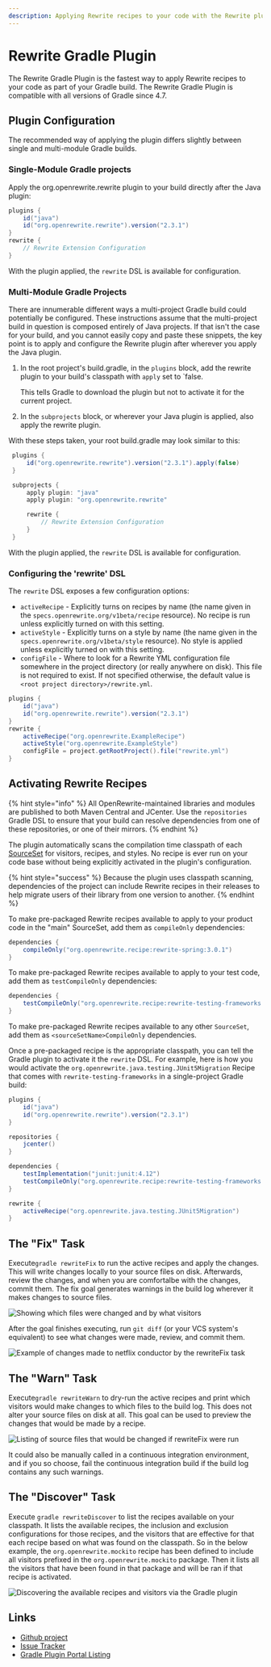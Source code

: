 ```yaml
---
description: Applying Rewrite recipes to your code with the Rewrite plugin for Gradle
---
```


# Rewrite Gradle Plugin

The Rewrite Gradle Plugin is the fastest way to apply Rewrite recipes to your code as part of your Gradle build. The Rewrite Gradle Plugin is compatible with all versions of Gradle since 4.7.

## Plugin Configuration

The recommended way of applying the plugin differs slightly between single and multi-module Gradle builds.

### Single-Module Gradle projects

Apply the org.openrewrite.rewrite plugin to your build directly after the Java plugin:

```groovy
plugins {
    id("java")
    id("org.openrewrite.rewrite").version("2.3.1")
}
rewrite {
    // Rewrite Extension Configuration
}
```

With the plugin applied, the `rewrite` DSL is available for configuration.

### Multi-Module Gradle Projects

There are innumerable different ways a multi-project Gradle build could potentially be configured. These instructions assume that the multi-project build in question is composed entirely of Java projects. If that isn't the case for your build, and you cannot easily copy and paste these snippets, the key point is to apply and configure the Rewrite plugin after wherever you apply the Java plugin.

1. In the root project's build.gradle, in the `plugins` block, add the rewrite plugin to your build's classpath with `apply` set to \`false.

   This tells Gradle to download the plugin but not to activate it for the current project.

2. In the `subprojects` block, or wherever your Java plugin is applied, also apply the rewrite plugin.

With these steps taken, your root build.gradle may look similar to this:

```groovy
 plugins {
     id("org.openrewrite.rewrite").version("2.3.1").apply(false)
 }

 subprojects {
     apply plugin: "java"
     apply plugin: "org.openrewrite.rewrite"

     rewrite {
         // Rewrite Extension Configuration
     }
 }
```

With the plugin applied, the `rewrite` DSL is available for configuration.

### Configuring the 'rewrite' DSL

The `rewrite` DSL exposes a few configuration options:

* `activeRecipe` - Explicitly turns on recipes by name \(the name given in the `specs.openrewrite.org/v1beta/recipe` resource\). No recipe is run unless explicitly turned on with this setting.
* `activeStyle` - Explicitly turns on a style by name \(the name given in the `specs.openrewrite.org/v1beta/style` resource\). No style is applied unless explicitly turned on with this setting.
* `configFile` - Where to look for a Rewrite YML configuration file somewhere in the project directory \(or really anywhere on disk\). This file is not required to exist. If not specified otherwise, the default value is `<root project directory>/rewrite.yml`.

```groovy
plugins {
    id("java")
    id("org.openrewrite.rewrite").version("2.3.1")
}
rewrite {
    activeRecipe("org.openrewrite.ExampleRecipe")
    activeStyle("org.openrewrite.ExampleStyle")
    configFile = project.getRootProject().file("rewrite.yml")
}
```

## Activating Rewrite Recipes

{% hint style="info" %}
All OpenRewrite-maintained libraries and modules are published to both Maven Central and JCenter. Use the `repositories` Gradle DSL to ensure that your build can resolve dependencies from one of these repositories, or one of their mirrors.
{% endhint %}

The plugin automatically scans the compilation time classpath of each [SourceSet](https://docs.gradle.org/current/dsl/org.gradle.api.tasks.SourceSet.html) for visitors, recipes, and styles. No recipe is ever run on your code base without being explicitly activated in the plugin's configuration.

{% hint style="success" %}
Because the plugin uses classpath scanning, dependencies of the project can include Rewrite recipes in their releases to help migrate users of their library from one version to another.
{% endhint %}

To make pre-packaged Rewrite recipes available to apply to your product code in the "main" SourceSet, add them as `compileOnly` dependencies:

```groovy
dependencies {
    compileOnly("org.openrewrite.recipe:rewrite-spring:3.0.1")
}
```

To make pre-packaged Rewrite recipes available to apply to your test code, add them as `testCompileOnly` dependencies:

```groovy
dependencies {
    testCompileOnly("org.openrewrite.recipe:rewrite-testing-frameworks:0.8.1")
}
```

To make pre-packaged Rewrite recipes available to any other `SourceSet`, add them as `<sourceSetName>CompileOnly` dependencies.

Once a pre-packaged recipe is the appropriate classpath, you can tell the Gradle plugin to activate it the `rewrite` DSL. For example, here is how you would activate the `org.openrewrite.java.testing.JUnit5Migration` Recipe that comes with `rewrite-testing-frameworks` in a single-project Gradle build:

```groovy
plugins {
    id("java")
    id("org.openrewrite.rewrite").version("2.3.1")
}

repositories {
    jcenter()
}

dependencies {
    testImplementation("junit:junit:4.12")
    testCompileOnly("org.openrewrite.recipe:rewrite-testing-frameworks:3.0.1")
}

rewrite {
    activeRecipe("org.openrewrite.java.testing.JUnit5Migration")
}
```

## The "Fix" Task

Execute`gradle rewriteFix` to run the active recipes and apply the changes. This will write changes locally to your source files on disk. Afterwards, review the changes, and when you are comfortalbe with the changes, commit them. The fix goal generates warnings in the build log wherever it makes changes to source files.

![Showing which files were changed and by what visitors](../.gitbook/assets/rewrite-fix-gradle-output.png)

After the goal finishes executing, run `git diff` \(or your VCS system's equivalent\) to see what changes were made, review, and commit them.

![Example of changes made to netflix conductor by the rewriteFix task](../.gitbook/assets/rewrite-fix-git-diff-output.png)

## The "Warn" Task

Execute`gradle rewriteWarn` to dry-run the active recipes and print which visitors would make changes to which files to the build log. This does not alter your source files on disk at all. This goal can be used to preview the changes that would be made by a recipe.

![Listing of source files that would be changed if rewriteFix were run](../.gitbook/assets/rewrite-warn-gradle-output.png)

It could also be manually called in a continuous integration environment, and if you so choose, fail the continuous integration build if the build log contains any such warnings.

## The "Discover" Task

Execute `gradle rewriteDiscover` to list the recipes available on your classpath. It lists the available recipes, the inclusion and exclusion configurations for those recipes, and the visitors that are effective for that each recipe based on what was found on the classpath. So in the below example, the `org.openrewrite.mockito` recipe has been defined to include all visitors prefixed in the `org.openrewrite.mockito` package. Then it lists all the visitors that have been found in that package and will be ran if that recipe is activated.

![Discovering the available recipes and visitors via the Gradle plugin](../.gitbook/assets/rewrite-discover-gradle-output.png)

## Links

* [Github project](https://github.com/openrewrite/rewrite-gradle-plugin)
* [Issue Tracker](https://github.com/openrewrite/rewrite-gradle-plugin/issues)
* [Gradle Plugin Portal Listing](https://plugins.gradle.org/plugin/org.openrewrite.rewrite)

